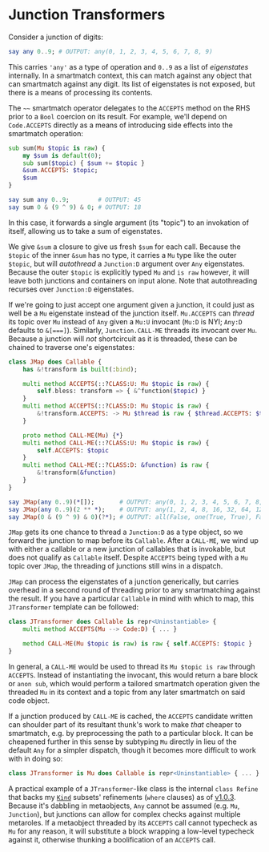 Junction Transformers
=====================

Consider a junction of digits:

```raku
say any 0..9; # OUTPUT: any(0, 1, 2, 3, 4, 5, 6, 7, 8, 9)
```

This carries `'any'` as a type of operation and `0..9` as a list of
*eigenstates* internally. In a smartmatch context, this can match against any
object that can smartmatch against any digit. Its list of eigenstates is not
exposed, but there is a means of processing its contents.

The `~~` smartmatch operator delegates to the `ACCEPTS` method on the RHS prior
to a `Bool` coercion on its result. For example, we'll depend on `Code.ACCEPTS`
directly as a means of introducing side effects into the smartmatch operation:

```raku
sub sum(Mu $topic is raw) {
    my $sum is default(0);
    sub sum($topic) { $sum += $topic }
    &sum.ACCEPTS: $topic;
    $sum
}

say sum any 0..9;        # OUTPUT: 45
say sum 0 & (9 ^ 9) & 0; # OUTPUT: 18
```

In this case, it forwards a single argument (its "topic") to an invokation of
itself, allowing us to take a sum of eigenstates.

We give `&sum` a closure to give us fresh `$sum` for each call. Because the
`$topic` of the inner `&sum` has no type, it carries a `Mu` type like the outer
`$topic`, but will *autothread* a `Junction:D` argument over `Any` eigenstates.
Because the outer `$topic` is explicitly typed `Mu` and `is raw` however, it
will leave both junctions and containers on input alone. Note that
autothreading recurses over `Junction:D` eigenstates.

If we're going to just accept one argument given a junction, it could just as
well be a `Mu` eigenstate instead of the junction itself. `Mu.ACCEPTS` can
*thread* its topic over `Mu` instead of `Any` given a `Mu:U` invocant (`Mu:D`
is NYI; `Any:D` defaults to `&[===]`). Similarly, `Junction.CALL-ME` threads
its invocant over `Mu`. Because a junction will *not* shortcircuit as it is
threaded, these can be chained to traverse one's eigenstates:

```raku
class JMap does Callable {
    has &!transform is built(:bind);

    multi method ACCEPTS(::?CLASS:U: Mu $topic is raw) {
        self.bless: transform => { &^function($topic) }
    }
    multi method ACCEPTS(::?CLASS:D: Mu $topic is raw) {
        &!transform.ACCEPTS: -> Mu $thread is raw { $thread.ACCEPTS: $topic }
    }

    proto method CALL-ME(Mu) {*}
    multi method CALL-ME(::?CLASS:U: Mu $topic is raw) {
        self.ACCEPTS: $topic
    }
    multi method CALL-ME(::?CLASS:D: &function) is raw {
        &!transform(&function)
    }
}

say JMap(any 0..9)(*[]);       # OUTPUT: any(0, 1, 2, 3, 4, 5, 6, 7, 8, 9)
say JMap(any 0..9)(2 ** *);    # OUTPUT: any(1, 2, 4, 8, 16, 32, 64, 128, 256, 512)
say JMap(0 & (9 ^ 9) & 0)(?*); # OUTPUT: all(False, one(True, True), False)
```

`JMap` gets its one chance to thread a `Junction:D` as a type object, so we
forward the junction to map before its `Callable`. After a `CALL-ME`, we wind
up with either a callable or a new junction of callables that is invokable, but
does not qualify as `Callable` itself. Despite `ACCEPTS` being typed with a
`Mu` topic over `JMap`, the threading of junctions still wins in a dispatch.

`JMap` can process the eigenstates of a junction generically, but carries
overhead in a second round of threading prior to any smartmatching against the
result. If you have a particular `Callable` in mind with which to map, this
`JTransformer` template can be followed:

```raku
class JTransformer does Callable is repr<Uninstantiable> {
    multi method ACCEPTS(Mu --> Code:D) { ... }

    method CALL-ME(Mu $topic is raw) is raw { self.ACCEPTS: $topic }
}
```

In general, a `CALL-ME` would be used to thread its `Mu $topic is raw` through
`ACCEPTS`. Instead of instantiating the invocant, this would return a bare
block or `anon sub`, which would perform a tailored smartmatch operation given
the threaded `Mu` in its context and a topic from any later smartmatch on said
code object.

If a junction produced by `CALL-ME` is cached, the `ACCEPTS` candidate written
can shoulder part of its resultant thunk's work to make *that* cheaper to
smartmatch, e.g. by preprocessing the path to a particular block. It can be
cheapened further in this sense by subtyping `Mu` directly in lieu of the
default `Any` for a simpler dispatch, though it becomes more difficult to work
with in doing so:

```raku
class JTransformer is Mu does Callable is repr<Uninstantiable> { ... }
```

A practical example of a `JTransformer`-like class is the internal `class
Refine` that backs my [`Kind`](https://raku.land/zef:Kaiepi/Kind) subsets'
refinements (`where` clauses) as of
[v1.0.3](https://github.com/Kaiepi/ra-Kind/blob/v1.0.3/lib/Kind.pm6#L45-L74).
Because it's dabbling in metaobjects, `Any` cannot be assumed (e.g. `Mu`,
`Junction`), but junctions can allow for complex checks against multiple
metaroles. If a metaobject threaded by its `ACCEPTS` call cannot typecheck as
`Mu` for any reason, it will substitute a block wrapping a low-level typecheck
against it, otherwise thunking a boolification of an `ACCEPTS` call.
